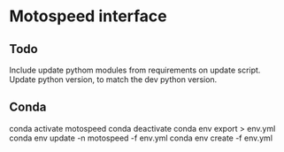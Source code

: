 # Motospeed interface

## Todo
Include update pythom modules from requirements on update script.
Update python version, to match the dev python version.

## Conda
conda activate motospeed
conda deactivate
conda env export > env.yml
conda env update -n motospeed -f env.yml
conda env create -f env.yml


